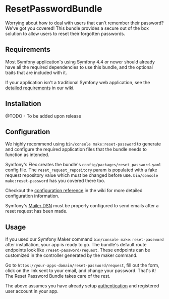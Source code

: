 # ResetPasswordBundle

Worrying about how to deal with users that can't remember their password? We've got you covered! This bundle provides a secure out of the box solution to allow users to reset their forgotten passwords.

## Requirements

Most Symfony application's using Symfony 4.4 or newer should already have all the required dependencies to use this bundle, and the optional traits that are included with it. 

If your application isn't a traditional Symfony web application, see the [detailed requirements](https://github.com/SymfonyCasts/reset-password-bundle/wiki/Dependencies) in our wiki.

## Installation

@TODO - To be added upon release

## Configuration

We highly recommend using `bin/console make:reset-password` to generate and configure the required application files that the bundle needs to function as intended. 

Symfony's Flex creates the bundle's `config/packages/reset_password.yaml` config file. The `reset_request_repository` param is populated with a fake request repository value which must be changed before use. `bin/console make:reset-password` has you covered there too.

Checkout the [configuration reference](https://github.com/SymfonyCasts/reset-password-bundle/wiki/Confguration-Reference) in the wiki for more detailed configuration information.

Symfony's [Mailer DSN](https://symfony.com/doc/current/mailer.html) must be properly configured to send emails after a reset request has been made.

## Usage

If you used our Symfony Maker command `bin/console make:reset-password` after installation, your app is ready to go. The bundle's default route endpoints look like `/reset-password/request`. These endpoints can be customized in the controller generated by the maker command. 

Go to `https://your-apps-domain/reset-password/request`, fill out the form, click on the link sent to your email, and change your password. That's it! The Reset Password Bundle takes care of the rest. 

The above assumes you have already setup [authentication](https://symfony.com/doc/current/security.html) and registered user account in your app.
